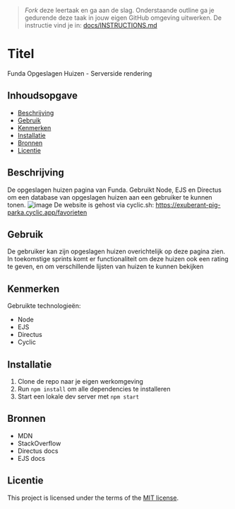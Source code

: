 > _Fork_ deze leertaak en ga aan de slag. Onderstaande outline ga je gedurende deze taak in jouw eigen GitHub omgeving uitwerken. De instructie vind je in: [docs/INSTRUCTIONS.md](docs/INSTRUCTIONS.md)

# Titel
Funda Opgeslagen Huizen - Serverside rendering

## Inhoudsopgave

  * [Beschrijving](#beschrijving)
  * [Gebruik](#gebruik)
  * [Kenmerken](#kenmerken)
  * [Installatie](#installatie)
  * [Bronnen](#bronnen)
  * [Licentie](#licentie)

## Beschrijving
De opgeslagen huizen pagina van Funda. Gebruikt Node, EJS en Directus om een database van opgeslagen huizen aan een gebruiker te kunnen tonen.
![image](https://github.com/Robin1224/server-side-rendering-server-side-website-2024/assets/81151231/4fbd8f27-906a-4b67-aa84-da03da9ff970)
De website is gehost via cyclic.sh:
https://exuberant-pig-parka.cyclic.app/favorieten

## Gebruik
De gebruiker kan zijn opgeslagen huizen overichtelijk op deze pagina zien. In toekomstige sprints komt er functionaliteit om deze huizen ook een rating te geven, en om verschillende lijsten van huizen te kunnen bekijken

## Kenmerken
<!-- Bij Kenmerken staat welke technieken zijn gebruikt en hoe. Wat is de HTML structuur? Wat zijn de belangrijkste dingen in CSS? Wat is er met Javascript gedaan en hoe? Misschien heb je een framwork of library gebruikt? -->

Gebruikte technologieën:
* Node
* EJS
* Directus
* Cyclic

## Installatie
1. Clone de repo naar je eigen werkomgeving
2. Run `npm install` om alle dependencies te installeren
3. Start een lokale dev server met `npm start`


## Bronnen
* MDN
* StackOverflow
* Directus docs
* EJS docs

## Licentie

This project is licensed under the terms of the [MIT license](./LICENSE).
